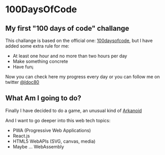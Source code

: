 # 100DaysOfCode
## My first "100 days of code" challange

This challange is based on the official one: [100daysofcode](http://www.100daysofcode.com), but I have added some extra rule for me: 

* At least one hour and no more than two hours per day
* Make something concrete
* Have fun¡

Now you can check here my progress every day or you can follow me on twitter [@ldoc80](https://twitter.com/ldoc80)

## What Am I going to do?

Finally I have decided to do a game, an unusual kind of [Arkanoid](https://es.wikipedia.org/wiki/Arkanoid) 

And I want to go deeper into this web tech topics:

* PWA (Progressive Web Applications)
* React.js
* HTML5 WebAPIs (SVG, canvas, media)
* Maybe ... WebAssembly